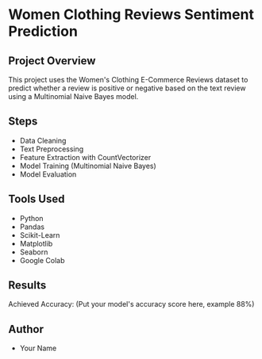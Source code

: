 # Women Clothing Reviews Sentiment Prediction

## Project Overview
This project uses the Women's Clothing E-Commerce Reviews dataset to predict whether a review is positive or negative based on the text review using a Multinomial Naive Bayes model.

## Steps
- Data Cleaning
- Text Preprocessing
- Feature Extraction with CountVectorizer
- Model Training (Multinomial Naive Bayes)
- Model Evaluation

## Tools Used
- Python
- Pandas
- Scikit-Learn
- Matplotlib
- Seaborn
- Google Colab

## Results
Achieved Accuracy: (Put your model's accuracy score here, example 88%)

## Author
- Your Name
